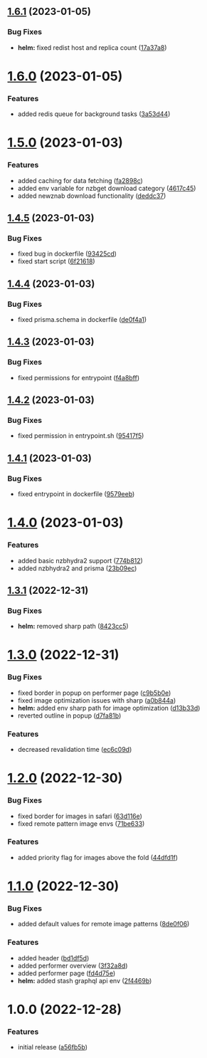 ## [1.6.1](https://github.com/boobielicious/boobielicious/compare/1.6.0...1.6.1) (2023-01-05)


### Bug Fixes

* **helm:** fixed redist host and replica count ([17a37a8](https://github.com/boobielicious/boobielicious/commit/17a37a81054b1098b757c36e5bf1ddc0f0f11503))

# [1.6.0](https://github.com/boobielicious/boobielicious/compare/1.5.0...1.6.0) (2023-01-05)


### Features

* added redis queue for background tasks ([3a53d44](https://github.com/boobielicious/boobielicious/commit/3a53d447ac18b90e3aa3ea17125e78d14256e2b6))

# [1.5.0](https://github.com/boobielicious/boobielicious/compare/1.4.5...1.5.0) (2023-01-03)


### Features

* added caching for data fetching ([fa2898c](https://github.com/boobielicious/boobielicious/commit/fa2898ce6dea07d4413c0690e0571c2395c9eb0c))
* added env variable for nzbget download category ([4617c45](https://github.com/boobielicious/boobielicious/commit/4617c45008b7519c7cc944c8b02ce117a7747cbe))
* added newznab download functionality ([deddc37](https://github.com/boobielicious/boobielicious/commit/deddc37f1a6df5aef29b6564829e225d18ec5194))

## [1.4.5](https://github.com/boobielicious/boobielicious/compare/1.4.4...1.4.5) (2023-01-03)


### Bug Fixes

* fixed bug in dockerfile ([93425cd](https://github.com/boobielicious/boobielicious/commit/93425cd3bb928eed3b3ca153db0802c98cdb732c))
* fixed start script ([6f21618](https://github.com/boobielicious/boobielicious/commit/6f21618190826a89cc4cfe3dcac6c2132660fa4e))

## [1.4.4](https://github.com/boobielicious/boobielicious/compare/1.4.3...1.4.4) (2023-01-03)


### Bug Fixes

* fixed prisma.schema in dockerfile ([de0f4a1](https://github.com/boobielicious/boobielicious/commit/de0f4a1c52e80ea333b0b43aa969f370c25b9afd))

## [1.4.3](https://github.com/boobielicious/boobielicious/compare/1.4.2...1.4.3) (2023-01-03)


### Bug Fixes

* fixed permissions for entrypoint ([f4a8bff](https://github.com/boobielicious/boobielicious/commit/f4a8bffa150fbabf7f1294661454f2198732abfd))

## [1.4.2](https://github.com/boobielicious/boobielicious/compare/1.4.1...1.4.2) (2023-01-03)


### Bug Fixes

* fixed permission in entrypoint.sh ([95417f5](https://github.com/boobielicious/boobielicious/commit/95417f586ff9c2e77ac35e387036a0a748f71185))

## [1.4.1](https://github.com/boobielicious/boobielicious/compare/1.4.0...1.4.1) (2023-01-03)


### Bug Fixes

* fixed entrypoint in dockerfile ([9579eeb](https://github.com/boobielicious/boobielicious/commit/9579eeb3fd6cd0e56c7e5612897c5ba1d3c3cbd2))

# [1.4.0](https://github.com/boobielicious/boobielicious/compare/1.3.1...1.4.0) (2023-01-03)


### Features

* added basic nzbhydra2 support ([774b812](https://github.com/boobielicious/boobielicious/commit/774b8128ada5623f2eaf07d4b361e05895e9d65c))
* added nzbhydra2 and prisma ([23b09ec](https://github.com/boobielicious/boobielicious/commit/23b09ec9c72456988587ecb34df7861856dd2bf2))

## [1.3.1](https://github.com/boobielicious/boobielicious/compare/1.3.0...1.3.1) (2022-12-31)


### Bug Fixes

* **helm:** removed sharp path ([8423cc5](https://github.com/boobielicious/boobielicious/commit/8423cc5af7b2dcd2b4cd9fe13209cf1874908464))

# [1.3.0](https://github.com/boobielicious/boobielicious/compare/1.2.0...1.3.0) (2022-12-31)


### Bug Fixes

* fixed border in popup on performer page ([c9b5b0e](https://github.com/boobielicious/boobielicious/commit/c9b5b0ed13f13aef5f124e75cf860c10a9130595))
* fixed image optimization issues with sharp ([a0b844a](https://github.com/boobielicious/boobielicious/commit/a0b844ada4a7a457cb3ee2eb6e3caede887f198f))
* **helm:** added env sharp path for image optimization ([d13b33d](https://github.com/boobielicious/boobielicious/commit/d13b33d04ee45522b19b90e1ed623e89715f2537))
* reverted outline in popup ([d7fa81b](https://github.com/boobielicious/boobielicious/commit/d7fa81bd128bf86fd072fd470689ed51df64a893))


### Features

* decreased revalidation time ([ec6c09d](https://github.com/boobielicious/boobielicious/commit/ec6c09d34f7661243f16f27a34ec7c9c07b741b6))

# [1.2.0](https://github.com/boobielicious/boobielicious/compare/1.1.0...1.2.0) (2022-12-30)


### Bug Fixes

* fixed border for images in safari ([63d116e](https://github.com/boobielicious/boobielicious/commit/63d116efcb60b74bf07294f5d48be005bf1208f4))
* fixed remote pattern image envs ([71be633](https://github.com/boobielicious/boobielicious/commit/71be63363e01e506c40cb5603601f8d0ba7f0bee))


### Features

* added priority flag for images above the fold ([44dfd1f](https://github.com/boobielicious/boobielicious/commit/44dfd1ffee36c944f50aff2d8199d4098b36a391))

# [1.1.0](https://github.com/boobielicious/boobielicious/compare/1.0.0...1.1.0) (2022-12-30)


### Bug Fixes

* added default values for remote image patterns ([8de0f06](https://github.com/boobielicious/boobielicious/commit/8de0f06f37e7a7ec5eafd90df711a8f2275f8793))


### Features

* added header ([bd1df5d](https://github.com/boobielicious/boobielicious/commit/bd1df5d99906f56cb47b621cca1af6ba9068cc3f))
* added performer overview ([3f32a8d](https://github.com/boobielicious/boobielicious/commit/3f32a8d5381fe3de8e51216363f26644611ef4a4))
* added performer page ([fd4d75e](https://github.com/boobielicious/boobielicious/commit/fd4d75ed2adc02bd35f3efda6a4d6eb7d65d8193))
* **helm:** added stash graphql api env ([2f4469b](https://github.com/boobielicious/boobielicious/commit/2f4469bc8d1d2fae575355d1cef9d61631be68e7))

# 1.0.0 (2022-12-28)


### Features

* initial release ([a56fb5b](https://github.com/boobielicious/boobielicious/commit/a56fb5b77d7dd831b58507ee80ff1386ab01eb78))
